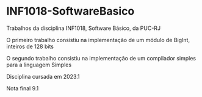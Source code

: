 # INF1018-SoftwareBasico

Trabalhos da disciplina INF1018, Software Básico, da PUC-RJ

O primeiro trabalho consistiu na implementação de um módulo de BigInt, inteiros de 128 bits

O segundo trabalho consistiu na implementação de um compilador simples para a linguagem Simples

Disciplina cursada em 2023.1

Nota final 9.1
